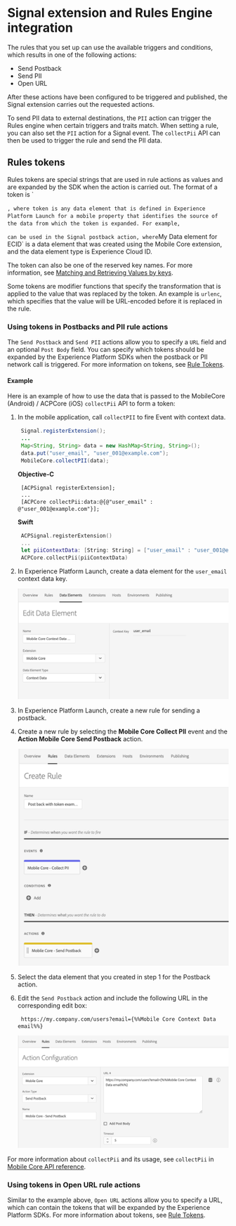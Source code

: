 # Signal extension and Rules Engine integration

The rules that you set up can use the available triggers and conditions, which results in one of the following actions:

* Send Postback
* Send PII
* Open URL

After these actions have been configured to be triggered and published, the Signal extension carries out the requested actions.

To send PII data to external destinations, the `PII` action can trigger the Rules engine when certain triggers and traits match. When setting a rule, you can also set the `PII` action for a Signal event. The `collectPii` API can then be used to trigger the rule and send the PII data.

## Rules tokens <a id="rules-tokens"></a>

Rules tokens are special strings that are used in rule actions as values and are expanded by the SDK when the action is carried out. The format of a token is \`

`, where token is any data element that is defined in Experience Platform Launch for a mobile property that identifies the source of the data from which the token is expanded. For example,`

`can be used in the Signal postback action, where`My Data element for ECID\` is a data element that was created using the Mobile Core extension, and the data element type is Experience Cloud ID.

The token can also be one of the reserved key names. For more information, see [Matching and Retrieving Values by keys](https://aep-sdks.gitbook.io/docs/using-mobile-extensions/mobile-core/rules-engine/rules-engine-details#matching-and-retrieving-values-by-keys).

Some tokens are modifier functions that specify the transformation that is applied to the value that was replaced by the token. An example is `urlenc`, which specifies that the value will be URL-encoded before it is replaced in the rule.

### Using tokens in Postbacks and PII rule actions <a id="using-tokens-in-postbacks-and-pii-rule-actions"></a>

The `Send Postback` and `Send PII` actions allow you to specify a `URL` field and an optional `Post Body` field. You can specify which tokens should be expanded by the Experience Platform SDKs when the postback or PII network call is triggered. For more information on tokens, see [Rule Tokens](https://aep-sdks.gitbook.io/docs/resources/user-guides/signal-extension-and-rules-engine-integration#rules-tokens).

#### **Example**

Here is an example of how to use the data that is passed to the MobileCore \(Android\) / ACPCore \(iOS\) `collectPii` API to form a token:

1. In the mobile application, call `collectPII` to fire Event with context data.

   ```java
    Signal.registerExtension();
    ...
    Map<String, String> data = new HashMap<String, String>();
    data.put("user_email", "user_001@example.com");
    MobileCore.collectPII(data);
   ```

   **Objective-C**

   ```text
    [ACPSignal registerExtension];
    ...
    [ACPCore collectPii:data:@{@"user_email" : @"user_001@example.com"}];
   ```

   **Swift**

   ```swift
    ACPSignal.registerExtension()
    ...
    let piiContextData: [String: String] = ["user_email" : "user_001@example.com"]
    ACPCore.collectPii(piiContextData)
   ```

2. In Experience Platform Launch, create a data element for the `user_email` context data key.

   ![Data Element Example for Collect PII context data key](../../.gitbook/assets/data_element_example_collect_pii.png)

3. In Experience Platform Launch, create a new rule for sending a postback.
4. Create a new rule by selecting the **Mobile Core Collect PII** event and the **Action Mobile Core Send Postback** action.

   ![Rule example using Collect PII event and Postback action](../../.gitbook/assets/postback_pii_token_example.png)

5. Select the data element that you created in step 1 for the Postback action.
6. Edit the `Send Postback` action and include the following URL in the corresponding edit box:

   ```text
    https://my.company.com/users?email={%%Mobile Core Context Data email%%}
   ```

   ![Send Postback action example](../../.gitbook/assets/postback_pii_token_example2%20%283%29%20%283%29%20%283%29.png)

For more information about `collectPii` and its usage, see `collectPii` in [Mobile Core API reference](https://aep-sdks.gitbook.io/docs/using-mobile-extensions/mobile-core/mobile-core-api-reference#collect-pii).

### Using tokens in Open URL rule actions <a id="using-tokens-in-openurl-rule-actions"></a>

Similar to the example above, `Open URL` actions allow you to specify a URL, which can contain the tokens that will be expanded by the Experience Platform SDKs. For more information about tokens, see [Rule Tokens](https://aep-sdks.gitbook.io/docs/using-mobile-extensions/mobile-core/signals/signals-extension-and-rules-engine-integration#rules-tokens).

